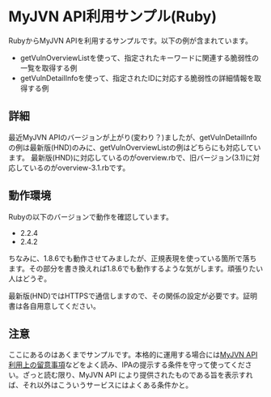 # MyJVN API利用サンプル(Ruby)

RubyからMyJVN APIを利用するサンプルです。以下の例が含まれています。
* getVulnOverviewListを使って、指定されたキーワードに関連する脆弱性の一覧を取得する例
* getVulnDetailInfoを使って、指定されたIDに対応する脆弱性の詳細情報を取得する例

## 詳細

最近MyJVN APIのバージョンが上がり(変わり？)ましたが、getVulnDetailInfoの例は最新版(HND)のみに、getVulnOverviewListの例はどちらにも対応しています。
最新版(HND)に対応しているのがoverview.rbで、旧バージョン(3.1)に対応しているのがoverview-3.1.rbです。

## 動作環境

Rubyの以下のバージョンで動作を確認しています。

* 2.2.4
* 2.4.2

ちなみに、1.8.6でも動作させてみましたが、正規表現を使っている箇所で落ちます。その部分を書き換えれば1.8.6でも動作するような気がします。頑張りたい人はどうぞ。

最新版(HND)ではHTTPSで通信しますので、その関係の設定が必要です。証明書は各自用意してください。

## 注意

ここにあるのはあくまでサンプルです。本格的に運用する場合には[MyJVN API 利用上の留意事項](https://jvndb.jvn.jp/apis/termsofuse.html)などをよく読み、IPAの提示する条件を守って使ってください。ざっと読む限り、MyJVN API により提供されたものである旨を表示すれば、それ以外はこういうサービスにはよくある条件かと。
